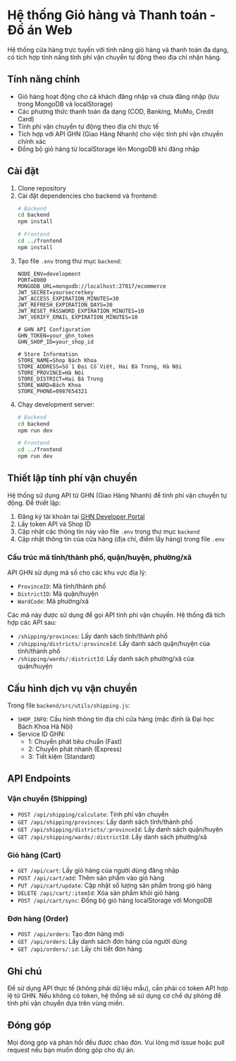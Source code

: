 # Hệ thống Giỏ hàng và Thanh toán - Đồ án Web

Hệ thống cửa hàng trực tuyến với tính năng giỏ hàng và thanh toán đa dạng, có tích hợp tính năng tính phí vận chuyển tự động theo địa chỉ nhận hàng.

## Tính năng chính

- Giỏ hàng hoạt động cho cả khách đăng nhập và chưa đăng nhập (lưu trong MongoDB và localStorage)
- Các phương thức thanh toán đa dạng (COD, Banking, MoMo, Credit Card)
- Tính phí vận chuyển tự động theo địa chỉ thực tế
- Tích hợp với API GHN (Giao Hàng Nhanh) cho việc tính phí vận chuyển chính xác
- Đồng bộ giỏ hàng từ localStorage lên MongoDB khi đăng nhập

## Cài đặt

1. Clone repository
2. Cài đặt dependencies cho backend và frontend:
   ```bash
   # Backend
   cd backend
   npm install

   # Frontend
   cd ../frontend
   npm install
   ```
3. Tạo file `.env` trong thư mục `backend`:
   ```
   NODE_ENV=development
   PORT=8080
   MONGODB_URL=mongodb://localhost:27017/ecommerce
   JWT_SECRET=yoursecretkey
   JWT_ACCESS_EXPIRATION_MINUTES=30
   JWT_REFRESH_EXPIRATION_DAYS=30
   JWT_RESET_PASSWORD_EXPIRATION_MINUTES=10
   JWT_VERIFY_EMAIL_EXPIRATION_MINUTES=10
   
   # GHN API Configuration
   GHN_TOKEN=your_ghn_token
   GHN_SHOP_ID=your_shop_id
   
   # Store Information
   STORE_NAME=Shop Bách Khoa
   STORE_ADDRESS=Số 1 Đại Cồ Việt, Hai Bà Trưng, Hà Nội
   STORE_PROVINCE=Hà Nội
   STORE_DISTRICT=Hai Bà Trưng
   STORE_WARD=Bách Khoa
   STORE_PHONE=0987654321
   ```
4. Chạy development server:
   ```bash
   # Backend
   cd backend
   npm run dev
   
   # Frontend
   cd ../frontend
   npm run dev
   ```

## Thiết lập tính phí vận chuyển

Hệ thống sử dụng API từ GHN (Giao Hàng Nhanh) để tính phí vận chuyển tự động. Để thiết lập:

1. Đăng ký tài khoản tại [GHN Developer Portal](https://developer.ghn.vn/)
2. Lấy token API và Shop ID
3. Cập nhật các thông tin này vào file `.env` trong thư mục `backend`
4. Cập nhật thông tin của cửa hàng (địa chỉ, điểm lấy hàng) trong file `.env`

### Cấu trúc mã tỉnh/thành phố, quận/huyện, phường/xã

API GHN sử dụng mã số cho các khu vực địa lý:
- `ProvinceID`: Mã tỉnh/thành phố
- `DistrictID`: Mã quận/huyện
- `WardCode`: Mã phường/xã

Các mã này được sử dụng để gọi API tính phí vận chuyển. Hệ thống đã tích hợp các API sau:
- `/shipping/provinces`: Lấy danh sách tỉnh/thành phố
- `/shipping/districts/:provinceId`: Lấy danh sách quận/huyện của tỉnh/thành phố
- `/shipping/wards/:districtId`: Lấy danh sách phường/xã của quận/huyện

## Cấu hình dịch vụ vận chuyển

Trong file `backend/src/utils/shipping.js`:
- `SHOP_INFO`: Cấu hình thông tin địa chỉ cửa hàng (mặc định là Đại học Bách Khoa Hà Nội)
- Service ID GHN:
  - 1: Chuyển phát tiêu chuẩn (Fast)
  - 2: Chuyển phát nhanh (Express)
  - 3: Tiết kiệm (Standard)

## API Endpoints

### Vận chuyển (Shipping)
- `POST /api/shipping/calculate`: Tính phí vận chuyển
- `GET /api/shipping/provinces`: Lấy danh sách tỉnh/thành phố
- `GET /api/shipping/districts/:provinceId`: Lấy danh sách quận/huyện
- `GET /api/shipping/wards/:districtId`: Lấy danh sách phường/xã

### Giỏ hàng (Cart)
- `GET /api/cart`: Lấy giỏ hàng của người dùng đăng nhập
- `POST /api/cart/add`: Thêm sản phẩm vào giỏ hàng
- `PUT /api/cart/update`: Cập nhật số lượng sản phẩm trong giỏ hàng
- `DELETE /api/cart/:itemId`: Xóa sản phẩm khỏi giỏ hàng
- `POST /api/cart/sync`: Đồng bộ giỏ hàng localStorage với MongoDB

### Đơn hàng (Order)
- `POST /api/orders`: Tạo đơn hàng mới
- `GET /api/orders`: Lấy danh sách đơn hàng của người dùng
- `GET /api/orders/:id`: Lấy chi tiết đơn hàng

## Ghi chú

Để sử dụng API thực tế (không phải dữ liệu mẫu), cần phải có token API hợp lệ từ GHN. Nếu không có token, hệ thống sẽ sử dụng cơ chế dự phòng để tính phí vận chuyển dựa trên vùng miền.

## Đóng góp

Mọi đóng góp và phản hồi đều được chào đón. Vui lòng mở issue hoặc pull request nếu bạn muốn đóng góp cho dự án. 